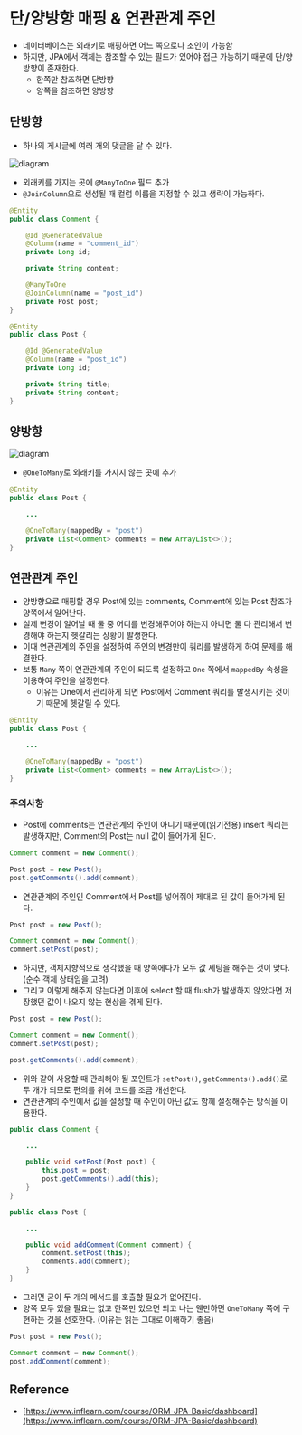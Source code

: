 # 단/양방향 매핑 & 연관관계 주인

- 데이터베이스는 외래키로 매핑하면 어느 쪽으로나 조인이 가능함
- 하지만, JPA에서 객체는 참조할 수 있는 필드가 있어야 접근 가능하기 때문에 단/양방향이 존재한다.
	- 한쪽만 참조하면 단방향
	- 양쪽을 참조하면 양방향

## 단방향

- 하나의 게시글에 여러 개의 댓글을 달 수 있다.

![diagram](https://user-images.githubusercontent.com/50051656/179397903-e86bea2d-480a-49ba-b604-f278ff2bcfbe.png)

- 외래키를 가지는 곳에 `@ManyToOne` 필드 추가
- `@JoinColumn`으로 생성될 때 컬럼 이름을 지정할 수 있고 생략이 가능하다.

```java
@Entity
public class Comment {

	@Id @GeneratedValue
	@Column(name = "comment_id")
	private Long id;

	private String content;

	@ManyToOne
	@JoinColumn(name = "post_id")
	private Post post;
}
```

```java
@Entity
public class Post {

	@Id @GeneratedValue
	@Column(name = "post_id")
	private Long id;

	private String title;
	private String content;
}
```

## 양방향

![diagram](https://user-images.githubusercontent.com/50051656/179431465-2b7d5bdd-6299-46a8-8668-e7e02a73f86a.png)

- `@OneToMany`로 외래키를 가지지 않는 곳에 추가

```java
@Entity
public class Post {

	...

	@OneToMany(mappedBy = "post")
	private List<Comment> comments = new ArrayList<>();
}
```

## 연관관계 주인

- 양방향으로 매핑할 경우 Post에 있는 comments, Comment에 있는 Post 참조가 양쪽에서 일어난다.
- 실제 변경이 일어날 때 둘 중 어디를 변경해주어야 하는지 아니면 둘 다 관리해서 변경해야 하는지 헷갈리는 상황이 발생한다.
- 이때 연관관계의 주인을 설정하여 주인의 변경만이 쿼리를 발생하게 하여 문제를 해결한다.
- 보통 `Many` 쪽이 연관관계의 주인이 되도록 설정하고 `One` 쪽에서 `mappedBy` 속성을 이용하여 주인을 설정한다.
    - 이유는 One에서 관리하게 되면 Post에서 Comment 쿼리를 발생시키는 것이기 때문에 헷갈릴 수 있다.

```java
@Entity
public class Post {

	...

	@OneToMany(mappedBy = "post")
	private List<Comment> comments = new ArrayList<>();
}
```

### 주의사항

- Post에 comments는 연관관계의 주인이 아니기 때문에(읽기전용) insert 쿼리는 발생하지만, Comment의 Post는 null 값이 들어가게 된다.

```java
Comment comment = new Comment();

Post post = new Post();
post.getComments().add(comment);
```

- 연관관계의 주인인 Comment에서 Post를 넣어줘야 제대로 된 값이 들어가게 된다.

```java
Post post = new Post();

Comment comment = new Comment();
comment.setPost(post);
```

- 하지만, 객체지향적으로 생각했을 때 양쪽에다가 모두 값 세팅을 해주는 것이 맞다. (순수 객체 상태임을 고려)
- 그리고 이렇게 해주지 않는다면 이후에 select 할 때 flush가 발생하지 않았다면 저장했던 값이 나오지 않는 현상을 겪게 된다.

```java
Post post = new Post();

Comment comment = new Comment();
comment.setPost(post);

post.getComments().add(comment);
```

- 위와 같이 사용할 때 관리해야 될 포인트가 `setPost()`, `getComments().add()`로 두 개가 되므로 편의를 위해 코드를 조금 개선한다.
- 연관관계의 주인에서 값을 설정할 때 주인이 아닌 값도 함께 설정해주는 방식을 이용한다.

```java
public class Comment {

    ...

    public void setPost(Post post) {
        this.post = post;
        post.getComments().add(this);
    }
}

public class Post {

    ...

    public void addComment(Comment comment) {
        comment.setPost(this);
        comments.add(comment);
    }
}
```

- 그러면 굳이 두 개의 메서드를 호출할 필요가 없어진다.
- 양쪽 모두 있을 필요는 없고 한쪽만 있으면 되고 나는 웬만하면 `OneToMany` 쪽에 구현하는 것을 선호한다. (이유는 읽는 그대로 이해하기 좋음)

```java
Post post = new Post();

Comment comment = new Comment();
post.addComment(comment);
```

## Reference

- [https://www.inflearn.com/course/ORM-JPA-Basic/dashboard](https://www.inflearn.com/course/ORM-JPA-Basic/dashboard)